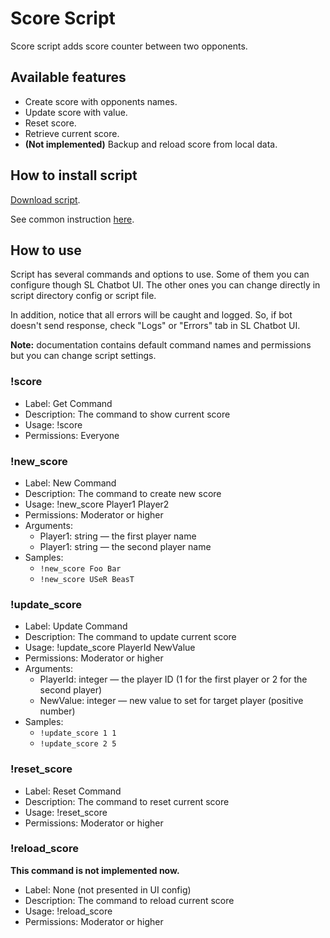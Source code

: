 # Score Script

Score script adds score counter between two opponents.

## Available features

- Create score with opponents names.
- Update score with value.
- Reset score.
- Retrieve current score.
- **(Not implemented)** Backup and reload score from local data.

## How to install script

[Download script](https://github.com/Vasar007/Streamlabs-Chatbot-Scripts/raw/main/Releases/Score.zip).

See common instruction [here](../../README.md#how-to-install-any-script).

## How to use

Script has several commands and options to use.
Some of them you can configure though SL Chatbot UI.
The other ones you can change directly in script directory config or script file.

In addition, notice that all errors will be caught and logged.
So, if bot doesn't send response, check "Logs" or "Errors" tab in SL Chatbot UI.

**Note:** documentation contains default command names and permissions but you can change script settings.

### !score

- Label: Get Command
- Description: The command to show current score
- Usage: !score
- Permissions: Everyone

### !new_score

- Label: New Command
- Description: The command to create new score
- Usage: !new_score Player1 Player2
- Permissions: Moderator or higher
- Arguments:
  - Player1: string — the first player name
  - Player1: string — the second player name
- Samples:
  - `!new_score Foo Bar`
  - `!new_score USeR BeasT`

### !update_score

- Label: Update Command
- Description: The command to update current score
- Usage: !update_score PlayerId NewValue
- Permissions: Moderator or higher
- Arguments:
  - PlayerId: integer — the player ID (1 for the first player or 2 for the second player)
  - NewValue: integer — new value to set for target player (positive number)
- Samples:
  - `!update_score 1 1`
  - `!update_score 2 5`

### !reset_score

- Label: Reset Command
- Description: The command to reset current score
- Usage: !reset_score
- Permissions: Moderator or higher

### !reload_score

**This command is not implemented now.**

- Label: None (not presented in UI config)
- Description: The command to reload current score
- Usage: !reload_score
- Permissions: Moderator or higher
